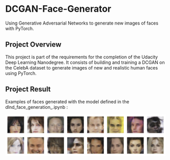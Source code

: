 # DCGAN-Face-Generator
Using Generative Adversarial Networks to generate new images of faces with PyTorch.

## Project Overview

This project is part of the requirements for the completion of the Udacity Deep Learning Nanodegree. It consists of building and training a DCGAN on the CelebA dataset to generate images of new and realistic human faces using PyTorch. 

## Project Result

Examples of faces generated with the model defined in the dlnd_face_generation_.ipynb : 

![DCGAN Face Generation Results](https://github.com/Saoussen-CH/DCGAN-Face-Generator/blob/master/GeneratedFaces.png)


      


